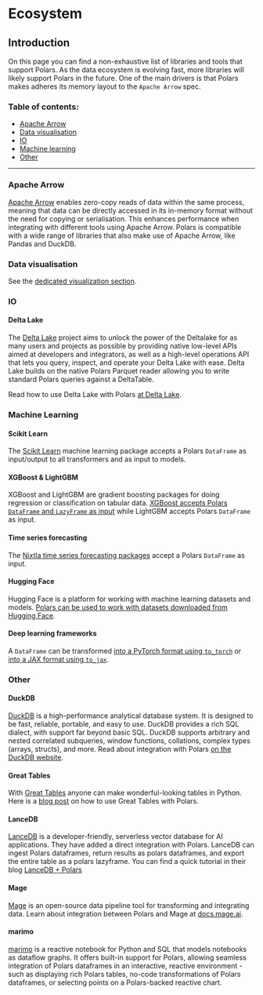 # Ecosystem

## Introduction

On this page you can find a non-exhaustive list of libraries and tools that support Polars. As the
data ecosystem is evolving fast, more libraries will likely support Polars in the future. One of the
main drivers is that Polars makes adheres its memory layout to the `Apache Arrow` spec.

### Table of contents:

- [Apache Arrow](#apache-arrow)
- [Data visualisation](#data-visualisation)
- [IO](#io)
- [Machine learning](#machine-learning)
- [Other](#other)

---

### Apache Arrow

[Apache Arrow](https://arrow.apache.org/) enables zero-copy reads of data within the same process,
meaning that data can be directly accessed in its in-memory format without the need for copying or
serialisation. This enhances performance when integrating with different tools using Apache Arrow.
Polars is compatible with a wide range of libraries that also make use of Apache Arrow, like Pandas
and DuckDB.

### Data visualisation

See the [dedicated visualization section](misc/visualization.md).

### IO

#### Delta Lake

The [Delta Lake](https://github.com/delta-io/delta-rs) project aims to unlock the power of the
Deltalake for as many users and projects as possible by providing native low-level APIs aimed at
developers and integrators, as well as a high-level operations API that lets you query, inspect, and
operate your Delta Lake with ease. Delta Lake builds on the native Polars Parquet reader allowing
you to write standard Polars queries against a DeltaTable.

Read how to use Delta Lake with Polars
[at Delta Lake](https://delta-io.github.io/delta-rs/integrations/delta-lake-polars/#reading-a-delta-lake-table-with-polars).

### Machine Learning

#### Scikit Learn

The [Scikit Learn](https://scikit-learn.org/stable/) machine learning package accepts a Polars
`DataFrame` as input/output to all transformers and as input to models.

#### XGBoost & LightGBM

XGBoost and LightGBM are gradient boosting packages for doing regression or classification on
tabular data.
[XGBoost accepts Polars `DataFrame` and `LazyFrame` as input](https://xgboost.readthedocs.io/en/latest/python/python_intro.html)
while LightGBM accepts Polars `DataFrame` as input.

#### Time series forecasting

The
[Nixtla time series forecasting packages](https://nixtlaverse.nixtla.io/statsforecast/docs/getting-started/getting_started_complete_polars.html)
accept a Polars `DataFrame` as input.

#### Hugging Face

Hugging Face is a platform for working with machine learning datasets and models.
[Polars can be used to work with datasets downloaded from Hugging Face](io/hugging-face).

#### Deep learning frameworks

A `DataFrame` can be transformed
[into a PyTorch format using `to_torch`](https://docs.pola.rs/api/python/stable/reference/dataframe/api/polars.DataFrame.to_torch.html)
or
[into a JAX format using `to_jax`](https://docs.pola.rs/api/python/stable/reference/dataframe/api/polars.DataFrame.to_jax.html).

### Other

#### DuckDB

[DuckDB](https://duckdb.org) is a high-performance analytical database system. It is designed to be
fast, reliable, portable, and easy to use. DuckDB provides a rich SQL dialect, with support far
beyond basic SQL. DuckDB supports arbitrary and nested correlated subqueries, window functions,
collations, complex types (arrays, structs), and more. Read about integration with Polars
[on the DuckDB website](https://duckdb.org/docs/guides/python/polars).

#### Great Tables

With [Great Tables](https://posit-dev.github.io/great-tables/articles/intro.html) anyone can make
wonderful-looking tables in Python. Here is a
[blog post](https://posit-dev.github.io/great-tables/blog/polars-styling/) on how to use Great
Tables with Polars.

#### LanceDB

[LanceDB](https://lancedb.com/) is a developer-friendly, serverless vector database for AI
applications. They have added a direct integration with Polars. LanceDB can ingest Polars
dataframes, return results as polars dataframes, and export the entire table as a polars lazyframe.
You can find a quick tutorial in their blog
[LanceDB + Polars](https://blog.lancedb.com/lancedb-polars-2d5eb32a8aa3)

#### Mage

[Mage](https://www.mage.ai) is an open-source data pipeline tool for transforming and integrating
data. Learn about integration between Polars and Mage at
[docs.mage.ai](https://docs.mage.ai/integrations/polars).

#### marimo

[marimo](https://marimo.io) is a reactive notebook for Python and SQL that models notebooks as
dataflow graphs. It offers built-in support for Polars, allowing seamless integration of Polars
dataframes in an interactive, reactive environment - such as displaying rich Polars tables, no-code
transformations of Polars dataframes, or selecting points on a Polars-backed reactive chart.
